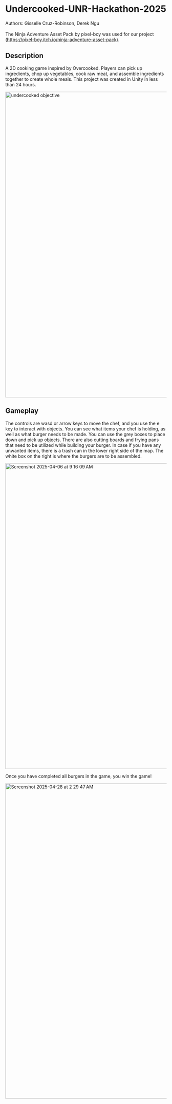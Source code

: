 # Undercooked-UNR-Hackathon-2025
Authors: Gisselle Cruz-Robinson, Derek Ngu<br/><br/>
The Ninja Adventure Asset Pack by pixel-boy was used for our project (https://pixel-boy.itch.io/ninja-adventure-asset-pack).
## Description
A 2D cooking game inspired by Overcooked. Players can pick up ingredients, chop up vegetables, cook raw meat, and assemble ingredients together to create whole meals. This project was created in Unity in less than 24 hours.

<img width="951" alt="undercooked objective" src="https://github.com/user-attachments/assets/fd5b30d5-b07a-41bb-937c-cf879c8adf3f" />

## Gameplay
The controls are wasd or arrow keys to move the chef, and you use the e key to interact with objects. You can see what items your chef is holding, as well as what burger needs to be made. You can use the grey boxes to place down and pick up objects. There are also cutting boards and frying pans that need to be utilized while building your burger. In case if you have any unwanted items, there is a trash can in the lower right side of the map. The white box on the right is where the burgers are to be assembled.

<img width="951" alt="Screenshot 2025-04-06 at 9 16 09 AM" src="https://github.com/user-attachments/assets/50281309-4e29-471d-8482-ab49d0d5fc6b" />

Once you have completed all burgers in the game, you win the game!

<img width="981" alt="Screenshot 2025-04-28 at 2 29 47 AM" src="https://github.com/user-attachments/assets/7e6e2613-8855-44a6-8e05-5ca12c4baddf" />
